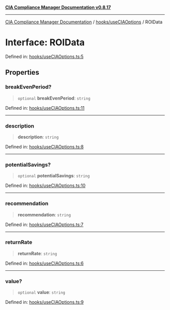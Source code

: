 [**CIA Compliance Manager Documentation v0.8.17**](../../../README.md)

***

[CIA Compliance Manager Documentation](../../../modules.md) / [hooks/useCIAOptions](../README.md) / ROIData

# Interface: ROIData

Defined in: [hooks/useCIAOptions.ts:5](https://github.com/Hack23/cia-compliance-manager/blob/6a2219920f4c187f7eafa3e355e36b35c9c19248/src/hooks/useCIAOptions.ts#L5)

## Properties

### breakEvenPeriod?

> `optional` **breakEvenPeriod**: `string`

Defined in: [hooks/useCIAOptions.ts:11](https://github.com/Hack23/cia-compliance-manager/blob/6a2219920f4c187f7eafa3e355e36b35c9c19248/src/hooks/useCIAOptions.ts#L11)

***

### description

> **description**: `string`

Defined in: [hooks/useCIAOptions.ts:8](https://github.com/Hack23/cia-compliance-manager/blob/6a2219920f4c187f7eafa3e355e36b35c9c19248/src/hooks/useCIAOptions.ts#L8)

***

### potentialSavings?

> `optional` **potentialSavings**: `string`

Defined in: [hooks/useCIAOptions.ts:10](https://github.com/Hack23/cia-compliance-manager/blob/6a2219920f4c187f7eafa3e355e36b35c9c19248/src/hooks/useCIAOptions.ts#L10)

***

### recommendation

> **recommendation**: `string`

Defined in: [hooks/useCIAOptions.ts:7](https://github.com/Hack23/cia-compliance-manager/blob/6a2219920f4c187f7eafa3e355e36b35c9c19248/src/hooks/useCIAOptions.ts#L7)

***

### returnRate

> **returnRate**: `string`

Defined in: [hooks/useCIAOptions.ts:6](https://github.com/Hack23/cia-compliance-manager/blob/6a2219920f4c187f7eafa3e355e36b35c9c19248/src/hooks/useCIAOptions.ts#L6)

***

### value?

> `optional` **value**: `string`

Defined in: [hooks/useCIAOptions.ts:9](https://github.com/Hack23/cia-compliance-manager/blob/6a2219920f4c187f7eafa3e355e36b35c9c19248/src/hooks/useCIAOptions.ts#L9)
